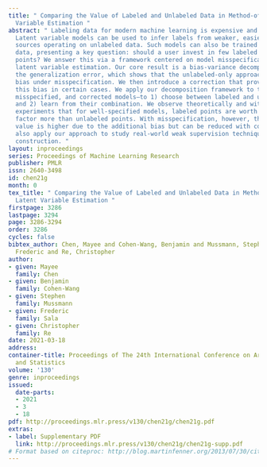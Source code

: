 ```yaml
---
title: " Comparing the Value of Labeled and Unlabeled Data in Method-of-Moments Latent
  Variable Estimation "
abstract: " Labeling data for modern machine learning is expensive and time-consuming.
  Latent variable models can be used to infer labels from weaker, easier-to-acquire
  sources operating on unlabeled data. Such models can also be trained using labeled
  data, presenting a key question: should a user invest in few labeled or many unlabeled
  points? We answer this via a framework centered on model misspecification in method-of-moments
  latent variable estimation. Our core result is a bias-variance decomposition of
  the generalization error, which shows that the unlabeled-only approach incurs additional
  bias under misspecification. We then introduce a correction that provably removes
  this bias in certain cases. We apply our decomposition framework to three scenarios—well-specified,
  misspecified, and corrected models—to 1) choose between labeled and unlabeled data
  and 2) learn from their combination. We observe theoretically and with synthetic
  experiments that for well-specified models, labeled points are worth a constant
  factor more than unlabeled points. With misspecification, however, their relative
  value is higher due to the additional bias but can be reduced with correction. We
  also apply our approach to study real-world weak supervision techniques for dataset
  construction. "
layout: inproceedings
series: Proceedings of Machine Learning Research
publisher: PMLR
issn: 2640-3498
id: chen21g
month: 0
tex_title: " Comparing the Value of Labeled and Unlabeled Data in Method-of-Moments
  Latent Variable Estimation "
firstpage: 3286
lastpage: 3294
page: 3286-3294
order: 3286
cycles: false
bibtex_author: Chen, Mayee and Cohen-Wang, Benjamin and Mussmann, Stephen and Sala,
  Frederic and Re, Christopher
author:
- given: Mayee
  family: Chen
- given: Benjamin
  family: Cohen-Wang
- given: Stephen
  family: Mussmann
- given: Frederic
  family: Sala
- given: Christopher
  family: Re
date: 2021-03-18
address: 
container-title: Proceedings of The 24th International Conference on Artificial Intelligence
  and Statistics
volume: '130'
genre: inproceedings
issued:
  date-parts:
  - 2021
  - 3
  - 18
pdf: http://proceedings.mlr.press/v130/chen21g/chen21g.pdf
extras:
- label: Supplementary PDF
  link: http://proceedings.mlr.press/v130/chen21g/chen21g-supp.pdf
# Format based on citeproc: http://blog.martinfenner.org/2013/07/30/citeproc-yaml-for-bibliographies/
---
```

